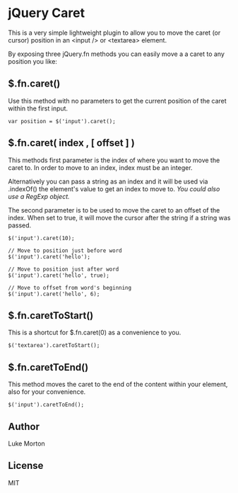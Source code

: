 # jQuery Caret

This is a very simple lightweight plugin to allow you to move the
caret (or cursor) position in an &lt;input /&gt; or &lt;textarea&gt;
element.

By exposing three jQuery.fn methods you can easily move a a caret to
any position you like:

## $.fn.caret()

Use this method with no parameters to get the current position of the
caret within the first input.

```
var position = $('input').caret();
```

## $.fn.caret( index , [ offset ] )

This methods first parameter is the index of where you want to move
the caret to. In order to move to an index, index must be an integer.

Alternatively you can pass a string as an index and it will be used
via .indexOf() the element's value to get an index to move to. *You
could also use a RegExp object.*

The second parameter is to be used to move the caret to an offset of
the index. When set to true, it will move the cursor after the string
if a string was passed.

```
$('input').caret(10);

// Move to position just before word
$('input').caret('hello');

// Move to position just after word
$('input').caret('hello', true);

// Move to offset from word's beginning
$('input').caret('hello', 6);
```

## $.fn.caretToStart()

This is a shortcut for $.fn.caret(0) as a convenience to you.

```
$('textarea').caretToStart();
```

## $.fn.caretToEnd()

This method moves the caret to the end of the content within your
element, also for your convenience.

```
$('input').caretToEnd();
```

## Author

Luke Morton

## License

MIT